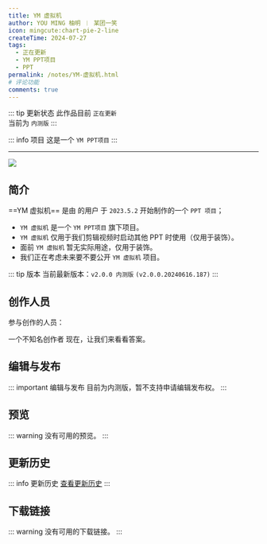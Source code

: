 ```yaml
---
title: YM 虚拟机
author: YOU MING 柚明 ︱ 某团一笑
icon: mingcute:chart-pie-2-line
createTime: 2024-07-27
tags:
  - 正在更新
  - YM PPT项目
  - PPT
permalink: /notes/YM-虚拟机.html
# 评论功能
comments: true
---
```


::: tip 更新状态
此作品目前 `正在更新`\
当前为 `内测版`
:::

::: info 项目
这是一个 `YM PPT项目`
:::

---

![](https://image.youming.us.kg/xnj.png)

## <Icon name="mingcute:document-line" color="currentColor" /> 简介

==YM 虚拟机== 是由 <Badge text="Youming 工作室" type="tip" /> 的用户 <Badge text="YOU MING 柚明" type="info" /> 于 `2023.5.2` 开始制作的一个 `PPT 项目`；

- `YM 虚拟机` 是一个 `YM PPT项目` 旗下项目。
- `YM 虚拟机` 仅用于我们剪辑视频时启动其他 PPT 时使用（仅用于装饰）。
- 面前 `YM 虚拟机` 暂无实际用途，仅用于装饰。
- 我们正在考虑未来要不要公开 `YM 虚拟机` 项目。

::: tip 版本
当前最新版本：`v2.0.0 内测版` `(v2.0.0.20240616.187)`
:::

## <Icon name="mingcute:contacts-3-line" color="currentColor" /> 创作人员

参与创作的人员：<Badge text="YOU MING 柚明" type="info" /> <Badge text="某团一笑" type="info" />

<LinkCard title="YOU MING 柚明" icon="https://image.youming.us.kg/ym-ys.png" href="/notes/更多/工作室.html#you-ming-柚明">
    一个不知名创作者
</LinkCard>

<LinkCard title="某团一笑" icon="https://image.youming.us.kg/tx-2.png" href="/notes/更多/工作室.html#某团一笑">
    现在，让我们来看看答案。
</LinkCard>

## <Icon name="mingcute:pencil-3-line" color="currentColor" /> 编辑与发布

::: important 编辑与发布
目前为内测版，暂不支持申请编辑发布权。
:::

## <Icon name="mingcute:eye-2-line" color="currentColor" /> 预览

::: warning
没有可用的预览。
:::

## <Icon name="mingcute:history-anticlockwise-line" color="currentColor" /> 更新历史

::: info 更新历史
[查看更新历史](/notes/更新历史/YM-虚拟机.html)
:::

## <Icon name="mingcute:arrow-to-down-line" color="currentColor" /> 下载链接

::: warning
没有可用的下载链接。
:::